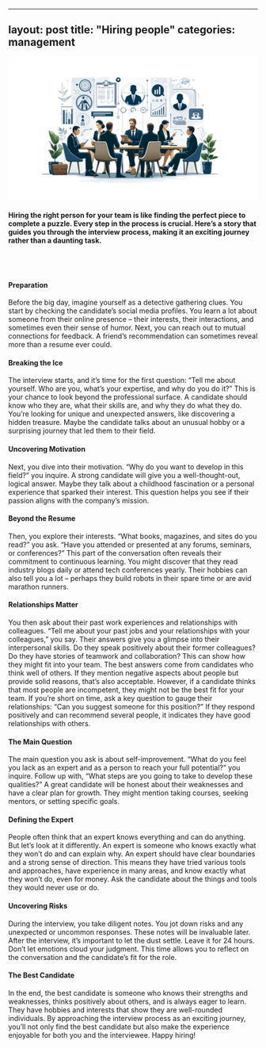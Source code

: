  ---
layout: post
title:  "Hiring people"
categories: management
---

![Hiring Peole](/assets/hiring-people.png)

#### Hiring the right person for your team is like finding the perfect piece to complete a puzzle. Every step in the process is crucial. Here’s a story that guides you through the interview process, making it an exciting journey rather than a daunting task.
<br><br/>

#### Preparation
Before the big day, imagine yourself as a detective gathering clues. You start by checking the candidate’s social media profiles. You learn a lot about someone from their online presence – their interests, their interactions, and sometimes even their sense of humor. Next, you can reach out to mutual connections for feedback. A friend’s recommendation can sometimes reveal more than a resume ever could.

#### Breaking the Ice
The interview starts, and it’s time for the first question: “Tell me about yourself. Who are you, what’s your expertise, and why do you do it?” This is your chance to look beyond the professional surface.
A candidate should know who they are, what their skills are, and why they do what they do. You’re looking for unique and unexpected answers, like discovering a hidden treasure. Maybe the candidate talks about an unusual hobby or a surprising journey that led them to their field.

#### Uncovering Motivation
Next, you dive into their motivation. “Why do you want to develop in this field?” you inquire. A strong candidate will give you a well-thought-out, logical answer. Maybe they talk about a childhood fascination or a personal experience that sparked their interest. This question helps you see if their passion aligns with the company’s mission.

#### Beyond the Resume
Then, you explore their interests. “What books, magazines, and sites do you read?” you ask. “Have you attended or presented at any forums, seminars, or conferences?” This part of the conversation often reveals their commitment to continuous learning. You might discover that they read industry blogs daily or attend tech conferences yearly. Their hobbies can also tell you a lot – perhaps they build robots in their spare time or are avid marathon runners.

#### Relationships Matter
You then ask about their past work experiences and relationships with colleagues. “Tell me about your past jobs and your relationships with your colleagues,” you say. Their answers give you a glimpse into their interpersonal skills. Do they speak positively about their former colleagues? Do they have stories of teamwork and collaboration? This can show how they might fit into your team.
The best answers come from candidates who think well of others. If they mention negative aspects about people but provide solid reasons, that’s also acceptable. However, if a candidate thinks that most people are incompetent, they might not be the best fit for your team.
If you’re short on time, ask a key question to gauge their relationships: “Can you suggest someone for this position?” If they respond positively and can recommend several people, it indicates they have good relationships with others.

#### The Main Question
The main question you ask is about self-improvement. “What do you feel you lack as an expert and as a person to reach your full potential?” you inquire. Follow up with, “What steps are you going to take to develop these qualities?” A great candidate will be honest about their weaknesses and have a clear plan for growth. They might mention taking courses, seeking mentors, or setting specific goals.

#### Defining the Expert
People often think that an expert knows everything and can do anything. But let’s look at it differently. An expert is someone who knows exactly what they won’t do and can explain why. An expert should have clear boundaries and a strong sense of direction. This means they have tried various tools and approaches, have experience in many areas, and know exactly what they won’t do, even for money. Ask the candidate about the things and tools they would never use or do.

#### Uncovering Risks
During the interview, you take diligent notes. You jot down risks and any unexpected or uncommon responses. These notes will be invaluable later.
After the interview, it’s important to let the dust settle. Leave it for 24 hours. Don’t let emotions cloud your judgment. This time allows you to reflect on the conversation and the candidate’s fit for the role.

#### The Best Candidate
In the end, the best candidate is someone who knows their strengths and weaknesses, thinks positively about others, and is always eager to learn. They have hobbies and interests that show they are well-rounded individuals.
By approaching the interview process as an exciting journey, you’ll not only find the best candidate but also make the experience enjoyable for both you and the interviewee. Happy hiring!
